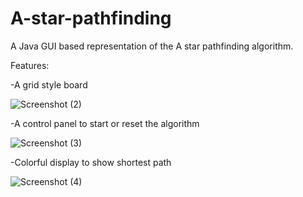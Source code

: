 # A-star-pathfinding
A Java GUI based representation of the A star pathfinding algorithm.

Features:

-A grid style board

![Screenshot (2)](https://user-images.githubusercontent.com/62301839/104952618-d8a94000-5992-11eb-9bea-baa401c04eec.png)

-A control panel to start or reset the algorithm

![Screenshot (3)](https://user-images.githubusercontent.com/62301839/104952639-e1017b00-5992-11eb-8327-dcfb729933dc.png)

-Colorful display to show shortest path

![Screenshot (4)](https://user-images.githubusercontent.com/62301839/104952662-e78ff280-5992-11eb-8931-3f677bf118f6.png)
